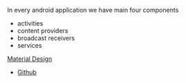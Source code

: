 In every android application we have main four components 
- activities
- content providers
- broadcast receivers
- services


[Material Design](https://m3.material.io/)
- [Github](https://www.github.com/material-components)
